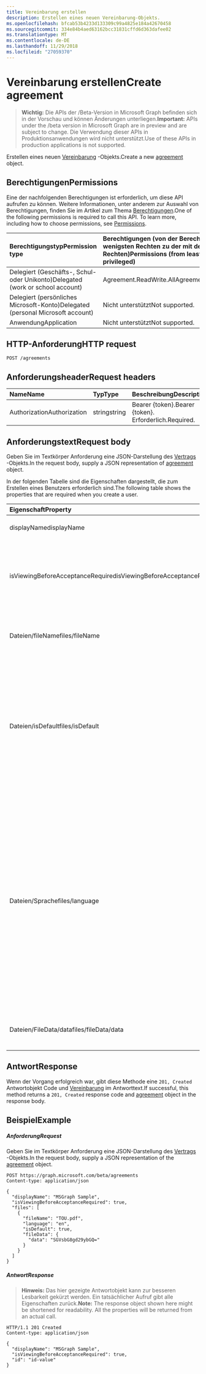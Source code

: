 ```yaml
---
title: Vereinbarung erstellen
description: Erstellen eines neuen Vereinbarung-Objekts.
ms.openlocfilehash: bfcab53b4233d133309c99a4825e184a42670458
ms.sourcegitcommit: 334e84b4aed63162bcc31831cffd6d363dafee02
ms.translationtype: MT
ms.contentlocale: de-DE
ms.lasthandoff: 11/29/2018
ms.locfileid: "27059370"
---
```

# <a name="create-agreement"></a><span data-ttu-id="86bd0-103">Vereinbarung erstellen</span><span class="sxs-lookup"><span data-stu-id="86bd0-103">Create agreement</span></span>

> <span data-ttu-id="86bd0-104">**Wichtig:** Die APIs der /Beta-Version in Microsoft Graph befinden sich in der Vorschau und können Änderungen unterliegen.</span><span class="sxs-lookup"><span data-stu-id="86bd0-104">**Important:** APIs under the /beta version in Microsoft Graph are in preview and are subject to change.</span></span> <span data-ttu-id="86bd0-105">Die Verwendung dieser APIs in Produktionsanwendungen wird nicht unterstützt.</span><span class="sxs-lookup"><span data-stu-id="86bd0-105">Use of these APIs in production applications is not supported.</span></span>

<span data-ttu-id="86bd0-106">Erstellen eines neuen [Vereinbarung](../resources/agreement.md) -Objekts.</span><span class="sxs-lookup"><span data-stu-id="86bd0-106">Create a new [agreement](../resources/agreement.md) object.</span></span>
## <a name="permissions"></a><span data-ttu-id="86bd0-107">Berechtigungen</span><span class="sxs-lookup"><span data-stu-id="86bd0-107">Permissions</span></span>
<span data-ttu-id="86bd0-p102">Eine der nachfolgenden Berechtigungen ist erforderlich, um diese API aufrufen zu können. Weitere Informationen, unter anderem zur Auswahl von Berechtigungen, finden Sie im Artikel zum Thema [Berechtigungen](/graph/permissions-reference).</span><span class="sxs-lookup"><span data-stu-id="86bd0-p102">One of the following permissions is required to call this API. To learn more, including how to choose permissions, see [Permissions](/graph/permissions-reference).</span></span>

|<span data-ttu-id="86bd0-110">Berechtigungstyp</span><span class="sxs-lookup"><span data-stu-id="86bd0-110">Permission type</span></span>                        | <span data-ttu-id="86bd0-111">Berechtigungen (von der Berechtigung mit den wenigsten Rechten zu der mit den meisten Rechten)</span><span class="sxs-lookup"><span data-stu-id="86bd0-111">Permissions (from least to most privileged)</span></span>              |
|:--------------------------------------|:---------------------------------------------------------|
|<span data-ttu-id="86bd0-112">Delegiert (Geschäfts-, Schul- oder Unikonto)</span><span class="sxs-lookup"><span data-stu-id="86bd0-112">Delegated (work or school account)</span></span>     | <span data-ttu-id="86bd0-113">Agreement.ReadWrite.All</span><span class="sxs-lookup"><span data-stu-id="86bd0-113">Agreement.ReadWrite.All</span></span> |
|<span data-ttu-id="86bd0-114">Delegiert (persönliches Microsoft-Konto)</span><span class="sxs-lookup"><span data-stu-id="86bd0-114">Delegated (personal Microsoft account)</span></span> | <span data-ttu-id="86bd0-115">Nicht unterstützt</span><span class="sxs-lookup"><span data-stu-id="86bd0-115">Not supported.</span></span> |
|<span data-ttu-id="86bd0-116">Anwendung</span><span class="sxs-lookup"><span data-stu-id="86bd0-116">Application</span></span>                            | <span data-ttu-id="86bd0-117">Nicht unterstützt</span><span class="sxs-lookup"><span data-stu-id="86bd0-117">Not supported.</span></span> |

## <a name="http-request"></a><span data-ttu-id="86bd0-118">HTTP-Anforderung</span><span class="sxs-lookup"><span data-stu-id="86bd0-118">HTTP request</span></span>
<!-- { "blockType": "ignored" } -->
```http
POST /agreements
```
## <a name="request-headers"></a><span data-ttu-id="86bd0-119">Anforderungsheader</span><span class="sxs-lookup"><span data-stu-id="86bd0-119">Request headers</span></span>
| <span data-ttu-id="86bd0-120">Name</span><span class="sxs-lookup"><span data-stu-id="86bd0-120">Name</span></span>         | <span data-ttu-id="86bd0-121">Typ</span><span class="sxs-lookup"><span data-stu-id="86bd0-121">Type</span></span>        | <span data-ttu-id="86bd0-122">Beschreibung</span><span class="sxs-lookup"><span data-stu-id="86bd0-122">Description</span></span> |
|:-------------|:------------|:------------|
| <span data-ttu-id="86bd0-123">Authorization</span><span class="sxs-lookup"><span data-stu-id="86bd0-123">Authorization</span></span> | <span data-ttu-id="86bd0-124">string</span><span class="sxs-lookup"><span data-stu-id="86bd0-124">string</span></span> | <span data-ttu-id="86bd0-125">Bearer \{token\}.</span><span class="sxs-lookup"><span data-stu-id="86bd0-125">Bearer \{token\}.</span></span> <span data-ttu-id="86bd0-126">Erforderlich.</span><span class="sxs-lookup"><span data-stu-id="86bd0-126">Required.</span></span> |

## <a name="request-body"></a><span data-ttu-id="86bd0-127">Anforderungstext</span><span class="sxs-lookup"><span data-stu-id="86bd0-127">Request body</span></span>
<span data-ttu-id="86bd0-128">Geben Sie im Textkörper Anforderung eine JSON-Darstellung des [Vertrags](../resources/agreement.md) -Objekts.</span><span class="sxs-lookup"><span data-stu-id="86bd0-128">In the request body, supply a JSON representation of [agreement](../resources/agreement.md) object.</span></span>

<span data-ttu-id="86bd0-129">In der folgenden Tabelle sind die Eigenschaften dargestellt, die zum Erstellen eines Benutzers erforderlich sind.</span><span class="sxs-lookup"><span data-stu-id="86bd0-129">The following table shows the properties that are required when you create a user.</span></span>

| <span data-ttu-id="86bd0-130">Eigenschaft</span><span class="sxs-lookup"><span data-stu-id="86bd0-130">Property</span></span>     | <span data-ttu-id="86bd0-131">Typ</span><span class="sxs-lookup"><span data-stu-id="86bd0-131">Type</span></span>        | <span data-ttu-id="86bd0-132">Beschreibung</span><span class="sxs-lookup"><span data-stu-id="86bd0-132">Description</span></span> |
|:-------------|:------------|:------------|
|<span data-ttu-id="86bd0-133">displayName</span><span class="sxs-lookup"><span data-stu-id="86bd0-133">displayName</span></span>|<span data-ttu-id="86bd0-134">String</span><span class="sxs-lookup"><span data-stu-id="86bd0-134">String</span></span>|<span data-ttu-id="86bd0-135">Der Anzeigename der Vereinbarung.</span><span class="sxs-lookup"><span data-stu-id="86bd0-135">Display name of the agreement.</span></span>|
|<span data-ttu-id="86bd0-136">isViewingBeforeAcceptanceRequired</span><span class="sxs-lookup"><span data-stu-id="86bd0-136">isViewingBeforeAcceptanceRequired</span></span>|<span data-ttu-id="86bd0-137">Boolesch</span><span class="sxs-lookup"><span data-stu-id="86bd0-137">Boolean</span></span>|<span data-ttu-id="86bd0-138">Gibt an, ob der Benutzer zu erweitern und vor dem akzeptieren die Vereinbarung anzuzeigen.</span><span class="sxs-lookup"><span data-stu-id="86bd0-138">Indicates whether the user has to expand and view the agreement before accepting.</span></span>|
|<span data-ttu-id="86bd0-139">Dateien/fileName</span><span class="sxs-lookup"><span data-stu-id="86bd0-139">files/fileName</span></span>|<span data-ttu-id="86bd0-140">String</span><span class="sxs-lookup"><span data-stu-id="86bd0-140">String</span></span>|<span data-ttu-id="86bd0-141">Name der Datei Vereinbarung (beispielsweise TOU.pdf).</span><span class="sxs-lookup"><span data-stu-id="86bd0-141">Name of the agreement file (for example, TOU.pdf).</span></span>|
|<span data-ttu-id="86bd0-142">Dateien/isDefault</span><span class="sxs-lookup"><span data-stu-id="86bd0-142">files/isDefault</span></span>|<span data-ttu-id="86bd0-143">Boolesch</span><span class="sxs-lookup"><span data-stu-id="86bd0-143">Boolean</span></span>|<span data-ttu-id="86bd0-144">Gibt an, ob dies Vereinbarung Standarddatei ist, wenn keiner der Kultur die Client-Vorgabe übereinstimmt.</span><span class="sxs-lookup"><span data-stu-id="86bd0-144">Indicates whether this is the default agreement file if none of the culture matches the client preference.</span></span> <span data-ttu-id="86bd0-145">Wenn keine der Datei als Standard angegeben ist, wird der ersten als Standard behandelt.</span><span class="sxs-lookup"><span data-stu-id="86bd0-145">If none of the file is marked as default, the first one will be treated as default.</span></span>|
|<span data-ttu-id="86bd0-146">Dateien/Sprache</span><span class="sxs-lookup"><span data-stu-id="86bd0-146">files/language</span></span>|<span data-ttu-id="86bd0-147">String</span><span class="sxs-lookup"><span data-stu-id="86bd0-147">String</span></span>|<span data-ttu-id="86bd0-148">Kultur der Vereinbarung Datei im Format languagecode2-Land/regioncode2.</span><span class="sxs-lookup"><span data-stu-id="86bd0-148">Culture of the agreement file in the format languagecode2-country/regioncode2.</span></span> <span data-ttu-id="86bd0-149">languagecode2 ist eine zwei-Code aus Kleinbuchstaben ISO 639-1 abgeleitet.</span><span class="sxs-lookup"><span data-stu-id="86bd0-149">languagecode2 is a lowercase two-letter code derived from ISO 639-1.</span></span> <span data-ttu-id="86bd0-150">Land/regioncode2 ISO 3166 abgeleitet ist und in der Regel besteht aus zwei Großbuchstaben oder ein Sprachtag BCP 47 (z. B. En-US).</span><span class="sxs-lookup"><span data-stu-id="86bd0-150">country/regioncode2 is derived from ISO 3166 and usually consists of two uppercase letters, or a BCP-47 language tag (for example, en-US).</span></span>|
|<span data-ttu-id="86bd0-151">Dateien/FileData/data</span><span class="sxs-lookup"><span data-stu-id="86bd0-151">files/fileData/data</span></span>|<span data-ttu-id="86bd0-152">Binär</span><span class="sxs-lookup"><span data-stu-id="86bd0-152">Binary</span></span>|<span data-ttu-id="86bd0-153">Daten, die rechtliche Hinweise das PDF-Dokument darstellt.</span><span class="sxs-lookup"><span data-stu-id="86bd0-153">Data representing the terms of use the PDF document.</span></span>|

## <a name="response"></a><span data-ttu-id="86bd0-154">Antwort</span><span class="sxs-lookup"><span data-stu-id="86bd0-154">Response</span></span>
<span data-ttu-id="86bd0-155">Wenn der Vorgang erfolgreich war, gibt diese Methode eine `201, Created` Antwortobjekt Code und [Vereinbarung](../resources/agreement.md) im Antworttext.</span><span class="sxs-lookup"><span data-stu-id="86bd0-155">If successful, this method returns a `201, Created` response code and [agreement](../resources/agreement.md) object in the response body.</span></span>

## <a name="example"></a><span data-ttu-id="86bd0-156">Beispiel</span><span class="sxs-lookup"><span data-stu-id="86bd0-156">Example</span></span>
##### <a name="request"></a><span data-ttu-id="86bd0-157">Anforderung</span><span class="sxs-lookup"><span data-stu-id="86bd0-157">Request</span></span>
<span data-ttu-id="86bd0-158">Geben Sie im Textkörper Anforderung eine JSON-Darstellung des [Vertrags](../resources/agreement.md) -Objekts.</span><span class="sxs-lookup"><span data-stu-id="86bd0-158">In the request body, supply a JSON representation of the [agreement](../resources/agreement.md) object.</span></span>

<!-- {
  "blockType": "request",
  "name": "create_agreement_from_agreements"
}-->
```http
POST https://graph.microsoft.com/beta/agreements
Content-type: application/json

{
  "displayName": "MSGraph Sample",
  "isViewingBeforeAcceptanceRequired": true,
  "files": [
    {
      "fileName": "TOU.pdf",
      "language": "en",
      "isDefault": true,
      "fileData": {
        "data": "SGVsbG8gd29ybGQ="
      }
    }
  ]
}
```

##### <a name="response"></a><span data-ttu-id="86bd0-159">Antwort</span><span class="sxs-lookup"><span data-stu-id="86bd0-159">Response</span></span>
><span data-ttu-id="86bd0-p106">**Hinweis:** Das hier gezeigte Antwortobjekt kann zur besseren Lesbarkeit gekürzt werden. Ein tatsächlicher Aufruf gibt alle Eigenschaften zurück.</span><span class="sxs-lookup"><span data-stu-id="86bd0-p106">**Note:** The response object shown here might be shortened for readability. All the properties will be returned from an actual call.</span></span>
<!-- {
  "blockType": "response",
  "truncated": true,
  "@odata.type": "microsoft.graph.agreement"
} -->
```http
HTTP/1.1 201 Created
Content-type: application/json

{
  "displayName": "MSGraph Sample",
  "isViewingBeforeAcceptanceRequired": true,
  "id": "id-value"
}
```

<!-- uuid: 8fcb5dbc-d5aa-4681-8e31-b001d5168d79
2015-10-25 14:57:30 UTC -->
<!-- {
  "type": "#page.annotation",
  "description": "Create agreement",
  "keywords": "",
  "section": "documentation",
  "tocPath": ""
}-->
